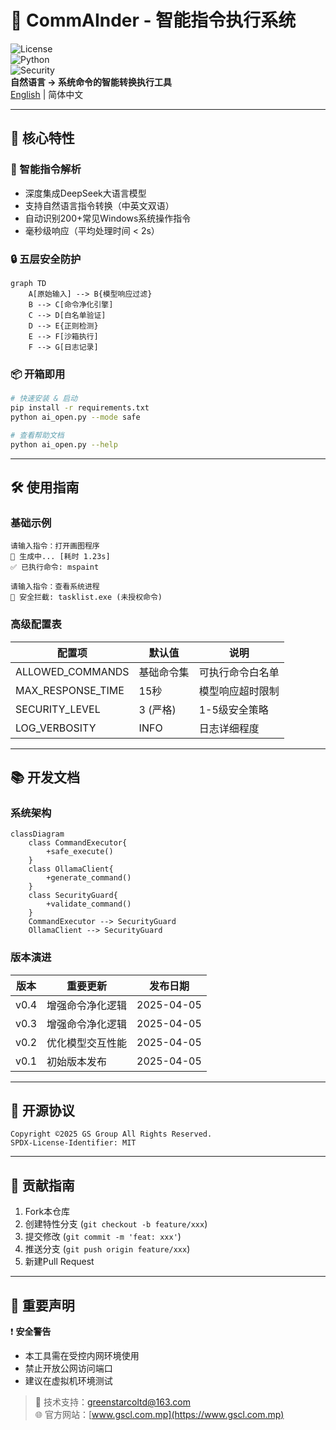 # 🤖 CommAInder - 智能指令执行系统  
![License](https://img.shields.io/badge/License-MIT-green)  
![Python](https://img.shields.io/badge/Python-3.8%2B-blue)  
![Security](https://img.shields.io/badge/Security-Level_🔒_Critical-orange)  
**自然语言 → 系统命令的智能转换执行工具**  
[English](./README_EN.md) | 简体中文  

---

## 🌟 核心特性  

### 🚀 智能指令解析  
- 深度集成DeepSeek大语言模型  
- 支持自然语言指令转换（中英文双语）  
- 自动识别200+常见Windows系统操作指令  
- 毫秒级响应（平均处理时间 < 2s）  

### 🔒 五层安全防护  
```mermaid
graph TD
    A[原始输入] --> B{模型响应过滤}
    B --> C[命令净化引擎]
    C --> D[白名单验证]
    D --> E{正则检测}
    E --> F[沙箱执行]
    F --> G[日志记录]
```

### 📦 开箱即用  
```bash
# 快速安装 & 启动
pip install -r requirements.txt
python ai_open.py --mode safe

# 查看帮助文档
python ai_open.py --help
```

---

## 🛠️ 使用指南  

### 基础示例  
```console
请输入指令：打开画图程序
🔄 生成中... [耗时 1.23s]
✅ 已执行命令: mspaint

请输入指令：查看系统进程
🛑 安全拦截: tasklist.exe (未授权命令)
```

### 高级配置表  
| 配置项              | 默认值          | 说明                 |
|---------------------|-----------------|----------------------|
| ALLOWED_COMMANDS    | 基础命令集      | 可执行命令白名单     |
| MAX_RESPONSE_TIME   | 15秒            | 模型响应超时限制     |
| SECURITY_LEVEL      | 3 (严格)        | 1-5级安全策略        |
| LOG_VERBOSITY       | INFO            | 日志详细程度         |

---

## 📚 开发文档  

### 系统架构  
```mermaid
classDiagram
    class CommandExecutor{
        +safe_execute()
    }
    class OllamaClient{
        +generate_command()
    }
    class SecurityGuard{
        +validate_command()
    }
    CommandExecutor --> SecurityGuard
    OllamaClient --> SecurityGuard
```

### 版本演进  
| 版本   | 重要更新               | 发布日期    |
|--------|------------------------|-------------|
| v0.4   | 增强命令净化逻辑        | 2025-04-05  |
| v0.3   | 增强命令净化逻辑        | 2025-04-05  |
| v0.2   | 优化模型交互性能        | 2025-04-05  |
| v0.1   | 初始版本发布            | 2025-04-05  |

---

## 📜 开源协议  
```
Copyright ©2025 GS Group All Rights Reserved.
SPDX-License-Identifier: MIT
```

---

## 🤝 贡献指南  
1. Fork本仓库  
2. 创建特性分支 (`git checkout -b feature/xxx`)  
3. 提交修改 (`git commit -m 'feat: xxx'`)  
4. 推送分支 (`git push origin feature/xxx`)  
5. 新建Pull Request  

---

## 📌 重要声明  
❗ **安全警告**  
- 本工具需在受控内网环境使用  
- 禁止开放公网访问端口  
- 建议在虚拟机环境测试  

> 📧 技术支持：greenstarcoltd@163.com  
> 🌐 官方网站：[www.gscl.com.mp](https://www.gscl.com.mp)

